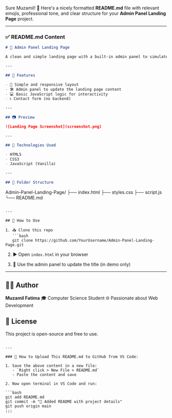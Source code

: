 Sure Muzamil! 🎉 Here's a nicely formatted **README.md** file with relevant emojis, professional tone, and clear structure for your **Admin Panel Landing Page** project.

---

### ✅ **README.md Content**

```markdown
# 🚀 Admin Panel Landing Page

A clean and simple landing page with a built-in admin panel to simulate basic backend functionality using HTML, CSS, and JavaScript. Perfect for beginners or as a base template for your web projects!

---

## 🌟 Features

- 📄 Simple and responsive layout
- 🛠️ Admin panel to update the landing page content
- 💻 Basic JavaScript logic for interactivity
- 📞 Contact form (no backend)

---

## 📷 Preview

![Landing Page Screenshot](screenshot.png)

---

## 🧰 Technologies Used

- HTML5
- CSS3
- JavaScript (Vanilla)

---

## 📂 Folder Structure

```

Admin-Panel-Landing-Page/
├── index.html
├── styles.css
├── script.js
└── README.md

````

---

## 📌 How to Use

1. 📥 Clone this repo  
   ```bash
   git clone https://github.com/YourUsername/Admin-Panel-Landing-Page.git
````

2. ▶️ Open `index.html` in your browser

3. 🧪 Use the admin panel to update the title (in demo only)

---

## 🧑‍💻 Author

**Muzamil Fatima**
🎓 Computer Science Student
🌐 Passionate about Web Development


## 📜 License

This project is open-source and free to use.

````

---

### 🚀 How to Upload This README.md to GitHub from VS Code:

1. Save the above content in a new file:
   - `Right click > New File > README.md`
   - Paste the content and save

2. Now open terminal in VS Code and run:

```bash
git add README.md
git commit -m "📄 Added README with project details"
git push origin main
;;;
